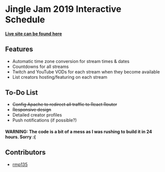 # Jingle Jam 2019 Interactive Schedule
#### [Live site can be found here](https://yogscast.app)

## Features
* Automatic time zone conversion for stream times & dates
* Countdowns for all streams
* Twitch and YouTube VODs for each stream when they become available
* List creators hosting/featuring on each stream

## To-Do List
* ~~Config Apache to redirect all traffic to React Router~~
* ~~Responsive design~~
* Detailed creator profiles
* Push notifications (if possible?)

#### WARNING: The code is a bit of a mess as I was rushing to build it in 24 hours. Sorry :(

## Contributors
* [rmp135](https://github.com/rmp135)
